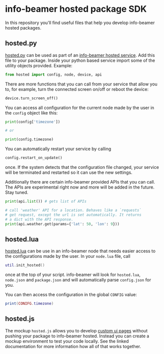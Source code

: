 # info-beamer hosted package SDK

In this repository you'll find useful files that help
you develop info-beamer hosted packages.

## hosted.py

[hosted.py](hosted.py) can be used as part of an
[info-beamer hosted service](https://info-beamer.com/doc/package-services).
Add this file to your package. Inside your python
based service import some of the utility objects
provided. Example:

```python
from hosted import config, node, device, api
```

There are more functions that you can call from your
service that allow you to, for example, turn the
connected screen on/off or reboot the device:

```python
device.turn_screen_off()
```

You can access all configuration for the current node made
by the user in the `config` object like this:

```python
print(config['timezone'])

# or

print(config.timezone)
```

You can automatically restart your service by calling

```python
config.restart_on_update()
```

once. If the system detects that the configuration
file changed, your service will be terminated and
restarted so it can use the new settings.

Additionally there are certain info-beamer provided
APIs that you can call. The APIs are experimental
right now and more will be added in the future.
Stay tuned.

```python
print(api.list()) # gets list of APIs

# call 'weather' API for a location. Behaves like a `requests`
# get request, except the url is set automatically. It returns
# a dict with the API response.
print(api.weather.get(params={'lat': 50, 'lon': 9}))
```

## hosted.lua

[hosted.lua](hosted.lua) can be use in an info-beamer
node that needs easier access to the configurations
made by the user. In your `node.lua` file, call

```lua
util.init_hosted()
```

once at the top of your script. info-beamer will
look for `hosted.lua`, `node.json` and `package.json`
and will automatically parse `config.json` for you.

You can then access the configuration in the global
`CONFIG` value:

```lua
print(CONIFG.timezone)
```

## hosted.js

The mockup `hosted.js` allows you to develop
[custom ui pages](https://info-beamer.com/doc/package-reference#customconfigurationinterface)
without pushing your package to info-beamer hosted.
Instead you can create a mockup environment to test
your code locally. See the linked documentation for
more information how all of that works together.

